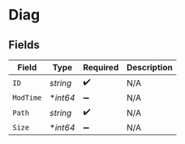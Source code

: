# Diag


## Fields

| Field              | Type               | Required           | Description        |
| ------------------ | ------------------ | ------------------ | ------------------ |
| `ID`               | *string*           | :heavy_check_mark: | N/A                |
| `ModTime`          | **int64*           | :heavy_minus_sign: | N/A                |
| `Path`             | *string*           | :heavy_check_mark: | N/A                |
| `Size`             | **int64*           | :heavy_minus_sign: | N/A                |